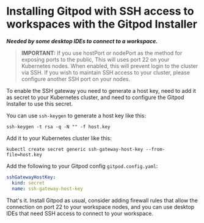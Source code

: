 # Installing Gitpod with SSH access to workspaces with the Gitpod Installer
**_Needed by some desktop IDEs to connect to a workspace._**

> **IMPORTANT:** If you use hostPort or nodePort as the method for exposing ports to the public, This will uses port 22 on your Kubernetes nodes. When enabled, this will prevent login to the cluster via SSH. If you wish to maintain SSH access to your cluster, please configure another SSH port on your nodes.

To enable the SSH gateway you need to generate a host key, need to add it as secret to your Kubernetes cluster, and need to configure the Gitpod Installer to use this secret.

You can use `ssh-keygen` to generate a host key like this:

```
ssh-keygen -t rsa -q -N "" -f host.key
```

Add it to your Kubernetes cluster like this:
```
kubectl create secret generic ssh-gateway-host-key --from-file=host.key
```

Add the following to your Gitpod config `gitpod.config.yaml`:
```yaml
sshGatewayHostKey:
  kind: secret
  name: ssh-gateway-host-key
```

That's it. Install Gitpod as usual, consider adding firewall rules that allow the connection on port 22 to your workspace nodes, and you can use desktop IDEs that need SSH access to connect to your workspace.
